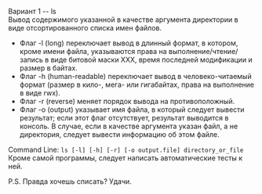 Вариант 1 -- ls  
Вывод содержимого указанной в качестве аргумента директории в виде
отсортированного списка имен файлов.
+ Флаг -l (long) переключает вывод в длинный формат, в котором, кроме имени
файла, указываются права на выполнение/чтение/запись в виде битовой маски
XXX, время последней модификации и размер в байтах.
+ Флаг -h (human-readable) переключает вывод в человеко-читаемый формат
(размер в кило-, мега- или гигабайтах, права на выполнение в виде rwx).
+ Флаг -r (reverse) меняет порядок вывода на противоположный.
+ Флаг -o (output) указывает имя файла, в который следует вывести результат;
если этот флаг отсутствует, результат выводится в консоль.
В случае, если в качестве аргумента указан файл, а не директория, следует вывести
информацию об этом файле.  

Command Line: `ls [-l] [-h] [-r] [-o output.file] directory_or_file`  
Кроме самой программы, следует написать автоматические тесты к ней.  

P.S. Правда хочешь списать? Удачи.  

